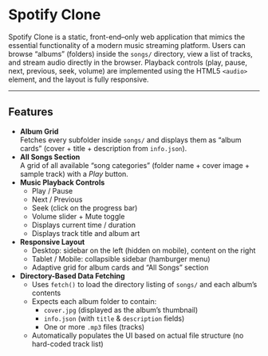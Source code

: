 # Spotify Clone

Spotify Clone is a static, front-end–only web application that mimics the essential functionality of a modern music streaming platform. Users can browse “albums” (folders) inside the `songs/` directory, view a list of tracks, and stream audio directly in the browser. Playback controls (play, pause, next, previous, seek, volume) are implemented using the HTML5 `<audio>` element, and the layout is fully responsive.

---

## Features

- **Album Grid**  
  Fetches every subfolder inside `songs/` and displays them as “album cards” (cover + title + description from `info.json`).
- **All Songs Section**  
  A grid of all available “song categories” (folder name + cover image + sample track) with a *Play* button.
- **Music Playback Controls**  
  - Play / Pause  
  - Next / Previous  
  - Seek (click on the progress bar)  
  - Volume slider + Mute toggle  
  - Displays current time / duration  
  - Displays track title and album art
- **Responsive Layout**  
  - Desktop: sidebar on the left (hidden on mobile), content on the right  
  - Tablet / Mobile: collapsible sidebar (hamburger menu)  
  - Adaptive grid for album cards and “All Songs” section
- **Directory-Based Data Fetching**  
  - Uses `fetch()` to load the directory listing of `songs/` and each album’s contents  
  - Expects each album folder to contain:
    - `cover.jpg` (displayed as the album’s thumbnail)
    - `info.json` (with `title` & `description` fields)
    - One or more `.mp3` files (tracks)
  - Automatically populates the UI based on actual file structure (no hard-coded track list)
